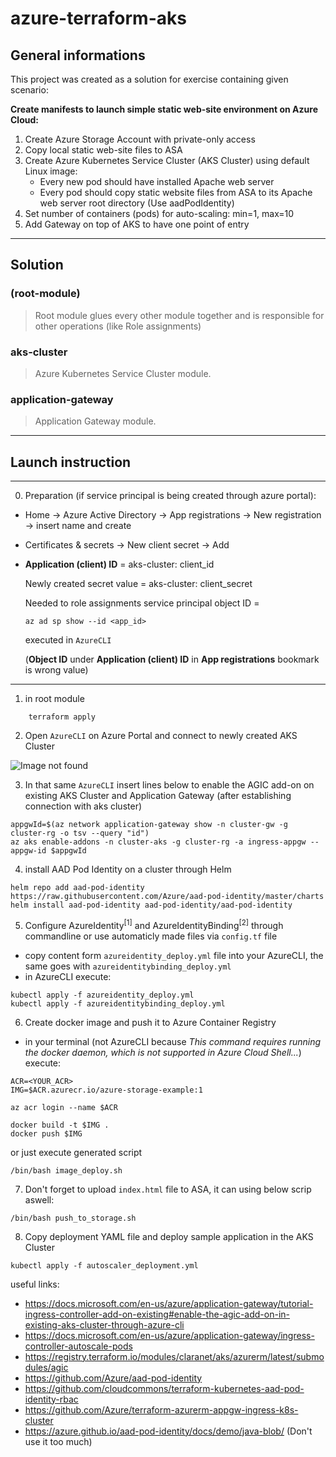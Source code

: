 # azure-terraform-aks

## General informations

This project was created as a solution for exercise containing given scenario:

**Create manifests to launch simple static web-site environment on Azure Cloud:**

1. Create Azure Storage Account with private-only access
1. Copy local static web-site files to ASA
1. Create Azure Kubernetes Service Cluster (AKS Cluster) using default Linux image:
    * Every new pod should have installed Apache web server
    * Every pod should copy static website files from ASA to
    its Apache web server root directory (Use aadPodIdentity)
1. Set number of containers (pods) for auto-scaling: min=1, max=10
1. Add Gateway on top of AKS to have one point of entry

---

## Solution

### (root-module)
> Root module glues every other module together and is responsible for other operations (like Role assignments)

### aks-cluster
> Azure Kubernetes Service Cluster module.

### application-gateway
> Application Gateway module.


---
## Launch instruction
---
0. Preparation (if service principal is being created through azure portal):
* Home -> Azure Active Directory -> App registrations -> New registration -> insert name and create
* Certificates & secrets -> New client secret -> Add
* **Application (client) ID** = aks-cluster: client_id
  
  Newly created secret value = aks-cluster: client_secret

  Needed to role assignments service principal object ID =

  ```az ad sp show --id <app_id>```
  
  executed in `AzureCLI`

  (**Object ID** under **Application (client) ID** in **App registrations** bookmark is wrong value)
---
1. in root module
```
    terraform apply
```
2. Open `AzureCLI` on Azure Portal and connect to newly created AKS Cluster

![Image not found](./readme-res/aks-connect.png "Connecting to AKS Cluster")

3. In that same `AzureCLI` insert lines below to enable the AGIC add-on on existing AKS Cluster and Application Gateway (after establishing connection with aks cluster)

```
appgwId=$(az network application-gateway show -n cluster-gw -g cluster-rg -o tsv --query "id") 
az aks enable-addons -n cluster-aks -g cluster-rg -a ingress-appgw --appgw-id $appgwId
```

4. install AAD Pod Identity on a cluster through Helm
```
helm repo add aad-pod-identity https://raw.githubusercontent.com/Azure/aad-pod-identity/master/charts
helm install aad-pod-identity aad-pod-identity/aad-pod-identity
```

5. Configure AzureIdentity<sup>[1]</sup> and AzureIdentityBinding<sup>[2]</sup> through commandline or use automaticly made files via `config.tf` file
  * copy content form `azureidentity_deploy.yml` file into your AzureCLI, the same goes with `azureidentitybinding_deploy.yml`
  * in AzureCLI execute:
  ```
  kubectl apply -f azureidentity_deploy.yml
  kubectl apply -f azureidentitybinding_deploy.yml
  ```

6. Create docker image and push it to Azure Container Registry

  * in your terminal (not AzureCLI because *This command requires running the docker daemon, which is not supported in Azure Cloud Shell...*) execute:
  ```
  ACR=<YOUR_ACR>
  IMG=$ACR.azurecr.io/azure-storage-example:1

  az acr login --name $ACR

  docker build -t $IMG .
  docker push $IMG
  ```
  or just execute generated script
  ```
  /bin/bash image_deploy.sh
  ```

7. Don't forget to upload `index.html` file to ASA, it can using below scrip aswell:
```
/bin/bash push_to_storage.sh
```


8. Copy deployment YAML file and deploy sample application in the AKS Cluster
```
kubectl apply -f autoscaler_deployment.yml
```


useful links:

* https://docs.microsoft.com/en-us/azure/application-gateway/tutorial-ingress-controller-add-on-existing#enable-the-agic-add-on-in-existing-aks-cluster-through-azure-cli
* https://docs.microsoft.com/en-us/azure/application-gateway/ingress-controller-autoscale-pods
* https://registry.terraform.io/modules/claranet/aks/azurerm/latest/submodules/agic
* https://github.com/Azure/aad-pod-identity
* https://github.com/cloudcommons/terraform-kubernetes-aad-pod-identity-rbac
* https://github.com/Azure/terraform-azurerm-appgw-ingress-k8s-cluster
* https://azure.github.io/aad-pod-identity/docs/demo/java-blob/ (Don't use it too much)
